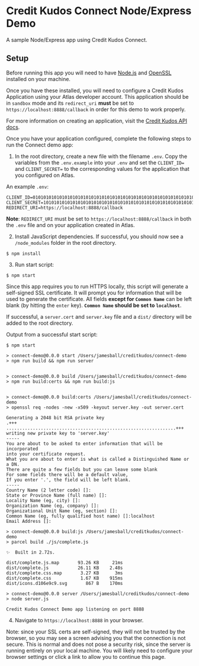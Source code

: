 # Credit Kudos Connect Node/Express Demo
A sample Node/Express app using Credit Kudos Connect.

## Setup
Before running this app you will need to have [Node.js](https://nodejs.org/en/download/) and [OpenSSL](https://www.openssl.org/source/) installed on your machine.

Once you have these installed, you will need to configure a Credit Kudos Application using your Atlas developer account. This application should be in `sandbox` mode and its `redirect_uri` **must** be set to `https://localhost:8888/callback` in order for this demo to work properly.

For more information on creating an application, visit the [Credit Kudos API docs](https://docs.creditkudos.com/#creating-api-credentials).

Once you have your application configured, complete the following steps to run the Connect demo app:

1. In the root directory, create a new file with the filename `.env`. Copy the variables from the `.env.example` into your `.env` and set the `CLIENT_ID=` and `CLIENT_SECRET=` to the corresponding values for the application that you configured on Atlas.

An example `.env`:
```
CLIENT_ID=0101010101010101010101010101010101010101010101010101010101010101
CLIENT_SECRET=1010101010101010101010101010101010101010101010101010101010101010
REDIRECT_URI=https://localhost:8888/callback
```
**Note**: `REDIRECT_URI` must be set to `https://localhost:8888/callback` in both the `.env` file and on your application created in Atlas.

2. Install JavaScript dependencies. If successful, you should now see a `/node_modules` folder in the root directory.
```shell
$ npm install
```

3. Run start script:
```shell
$ npm start
```

Since this app requires you to run HTTPS locally, this script will generate a self-signed SSL certificate. It will prompt you for information that will be used to generate the certificate. All fields **except for `Common Name`** can be left blank (by hitting the `enter` key). **`Common Name` should be set to `localhost`**.

If successful, a `server.cert` and `server.key` file and a `dist/` directory will be added to the root directory.

Output from a successful start script:
```shell
$ npm start

> connect-demo@0.0.0 start /Users/jamesball/creditkudos/connect-demo
> npm run build && npm run server


> connect-demo@0.0.0 build /Users/jamesball/creditkudos/connect-demo
> npm run build:certs && npm run build:js


> connect-demo@0.0.0 build:certs /Users/jamesball/creditkudos/connect-demo
> openssl req -nodes -new -x509 -keyout server.key -out server.cert

Generating a 2048 bit RSA private key
.+++
................................................................+++
writing new private key to 'server.key'
-----
You are about to be asked to enter information that will be incorporated
into your certificate request.
What you are about to enter is what is called a Distinguished Name or a DN.
There are quite a few fields but you can leave some blank
For some fields there will be a default value,
If you enter '.', the field will be left blank.
-----
Country Name (2 letter code) []:
State or Province Name (full name) []:
Locality Name (eg, city) []:
Organization Name (eg, company) []:
Organizational Unit Name (eg, section) []:
Common Name (eg, fully qualified host name) []:localhost
Email Address []:

> connect-demo@0.0.0 build:js /Users/jamesball/creditkudos/connect-demo
> parcel build ./js/complete.js

✨  Built in 2.72s.

dist/complete.js.map       93.26 KB     21ms
dist/complete.js           26.11 KB    2.48s
dist/complete.css.map       3.27 KB      3ms
dist/complete.css           1.67 KB    915ms
dist/icons.d106e9c9.svg       867 B    170ms

> connect-demo@0.0.0 server /Users/jamesball/creditkudos/connect-demo
> node server.js

Credit Kudos Connect Demo app listening on port 8888
```

4. Navigate to `https://localhost:8888` in your browser.

Note: since your SSL certs are self-signed, they will not be trusted by the browser, so you may see a screen advising you that the connection is not secure. This is normal and does not pose a security risk, since the server is running entirely on your local machine. You will likely need to configure your browser settings or click a link to allow you to continue this page.
